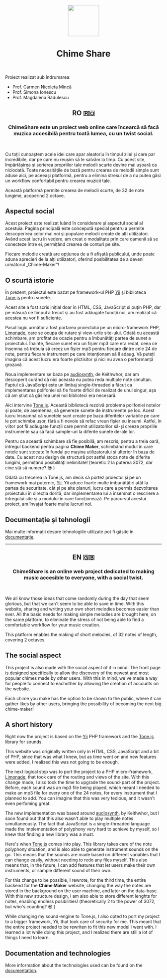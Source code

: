 <p align="center">
    <a href="https://chime-share.com" target="_blank">
        <img src="https://chime-share.com/frontend/web/img/logo-white.png" height="100px">
    </a>
    <h1 align="center">Chime Share</h1>
    <br>
</p>

Proiect realizat sub îndrumarea:
* Prof. Carmen Nicoleta Mincă
* Prof. Simona Ionescu
* Prof. Magdalena Rădulescu

<h2 align="center">RO 🇷🇴</h2>
<h3 align="center">ChimeShare este un proiect web online care încearcă să facă muzica accesibilă pentru toată lumea, cu un twist social.</h3>
<br>

<p>Cu toții cunoaștem acele idei care apar aleatoriu în timpul zilei și care par incredibile, dar pe care nu reușim să le salvăm la timp. Cu acest site,
împărtășirea și scrierea propriilor tale melodii scurte devine mai ușoară ca niciodată. Toate necesitățile de bază pentru crearea de melodii simple sunt
aduse aici, pe aceeași platformă, pentru a elimina stresul de a nu putea găsi un workflow confortabil pentru crearea muzicii tale.</p>
    
<p>Această platformă permite crearea de melodii scurte, de 32 de note lungime, acoperind 2 octave.</p>
    
<h2>Aspectul social</h2>
    
<p>Acest proiect este realizat luând în considerare și aspectul social al acestuia. Pagina principală este concepută special pentru a permite descoperirea celor mai noi și populare 
melodii create de alți utilizatori. Având acest lucru în vedere, am creat o modalitate prin care oamenii să se conecteze între ei, permițând crearea de conturi pe site.
<!--Acest lucru ne oferă, de asemenea, posibilitatea de a urmări creatorii preferați pe platformă.--></p>

<p>Fiecare melodie creată are opțiunea de a fi afișată publicului, unde poate aduna aprecieri de la alți utilizatori, oferind posibilitatea de a deveni următorul
„Chime-Maker”!</p>

<h2>O scurtă istorie</h2>

<p id="aici">În prezent, proiectul este bazat pe framework-ul PHP <a href="https://www.yiiframework.com/" target="_blank">Yii</a> și
biblioteca <a href="https://tonejs.github.io/" target="_blank">Tone.js</a> pentru sunete.</p>    

<p>Acest site a fost scris inițial doar în HTML, CSS, JavaScript și puțin PHP, dar pe măsură ce timpul a trecut și au fost
adăugate funcții noi, am realizat că acestea nu vor fi suficiente.</p>

<p>Pasul logic următor a fost portarea proiectului pe un micro-framework PHP, <a href="http://limonade-php.github.io/" target="_blank">Limonade</a>, care
se ocupa de rutare și view-urile site-ului. Odată cu această schimbare, am profitat de ocazie pentru a îmbunătăți partea de sunet a proiectului. Înainte,
fiecare sunet era un fișier mp3 care era redat, ceea ce însemna că trebuia să creez un fișier mp3 pentru fiecare dintre cele 24 de note, pentru fiecare
instrument pe care intenționam să îl adaug. Vă puteți imagina că acest lucru era foarte plictisitor și nici nu avea o performanță grozavă.</p>

<p>Noua implementare se baza pe <a href="https://github.com/keithwhor/audiosynth" target="_blank">audiosynth</a>, de Keithwhor, dar am descoperit curând
că nici aceasta nu putea reda multiple note simultan. Faptul că JavaScript este un limbaj single-threaded a făcut ca implementarea
polifoniei să fie foarte dificil de realizat de unul singur, așa că am știut că găsirea unei noi biblioteci era necesară.</p>

<p>Aici intervine <a href="https://tonejs.github.io/" target="_blank">Tone.js</a>. Această bibliotecă rezolvă problema polifoniei notelor
și poate, de asemenea, să genereze sunete de instrumente pe loc. Acest lucru înseamnă că sunetele sunt create pe baza diferitelor variabile pe care le pot schimba ușor,
fără a fi nevoie să refac vreun fișier eu însumi. Astfel, în viitor pot fii adăugate funcții care permit utilizatorilor să-și creeze propriile
instrumente sau să facă sample-uri la diferite sunete de-ale lor.</p>

<p>Pentru ca această schimbare să fie posibilă, am rescris, pentru a treia oară, întregul backend pentru pagina <b>Chime Maker</b>, schimbând modul în care notele sunt
stocate în fundal pe mașina utilizatorului și ulterior în baza de date. Cu acest nou design de structură pot astfel stoca note de diferite lungimi,
permițând posibilități nelimitate! (teoretic 2 la puterea 3072, dar cine stă să numere? 😎 )</p>

<p>Odată cu trecerea la Tone.js, am decis să portez proiectul și pe un framework mai puternic, <a href="https://www.yiiframework.com/" target="_blank">Yii</a>. Yii aduce foarte multe îmbunătățiri atât la partea de securitate,
cât și pe alte planuri, lucru care a permis dezvoltarea proiectului în direcția dorită, dar 
implementarea lui a însemnat o rescriere a întregului site și a modului în care funcționează. Pe parcursul acestui proiect, am învațat foarte multe lucruri noi.</p>

<h2>Documentație și tehnologii</h2>

<p>Mai multe informații despre tehnologiile utilizate pot fi găsite în 
<a href="https://github.com/AndreicuD/ChimeShare/blob/main/docs/ChimeShare-2.pdf" target="_blank">documentație</a>.</p>

------------------------------

<h2 align="center">EN 🇬🇧</h2>
<h3 align="center">ChimeShare is an online web project dedicated to making music accesible to everyone, with a social twist. </h3>
<br>

<p>We all know those ideas that come randomly during the day that seem glorious, but that we can't seem to be able to save in time. With this website, sharing and writing
your own short melodies becomes easier than ever. All the basic needs for making simple melodies are brought here, on the same platform, to eliminate the stress of not 
being able to find a comfortable workflow for your music creation. </p>

<p>This platform enables the making of short melodies, of 32 notes of length, covering 2 octaves.</p>

<h2>The social aspect</h2>

<p>This project is also made with the social aspect of it in mind. The front page is designed specifically to allow the discovery of the newest and most popular 
chimes made by other users. With this in mind, we've made a way for people to connect to eachother by allowing the creation of accounts on the website. 
<!--This also enables the possibility of following your favourite creators on the platform.--></p>

<p>Each chime you make has the option to be shown to the public, where it can gather likes by other users, bringing the possibility of becoming the next big chime-maker!</p>

<h2>A short history</h2>

<p>Right now the project is based on the <a href="https://www.yiiframework.com/" target="_blank">Yii</a> PHP framework and
the <a href="https://tonejs.github.io/" target="_blank">Tone.js</a> library for sounds.</p>    

<p>This website was originally written only in HTML, CSS, JavaScript and a bit of PHP, since that was what I knew, but as time went on and new features were added,
I realized this was not going to be enough.</p>

<p>The next logical step was to port the project to a PHP micro-framework, <a href="http://limonade-php.github.io/" target="_blank">Limonade</a>, that took care
of the routing and views of the site. With this change made, I also took the time to upgrade the sound-part of the project. Before, each sound was an mp3 file
being played, which meant I needed to make an mp3 file for every one of the 24 notes, for every instrument that I planned to add. You can imagine that this
was very tedious, and it wasn't even perfoming great.</p>

<p>The new implementation was based around <a href="https://github.com/keithwhor/audiosynth" target="_blank">audiosynth</a>, by Keithwhor, but I soon found out
that this also wasn't able to play multiple notes simultaneously. The fact that JavaScript is a single-threaded language made the implementation
of polyphony very hard to achieve by myself, so I knew that finding a new library was a must. </p>

<p>Here's when <a href="https://tonejs.github.io/" target="_blank">Tone.js</a> comes into play. This library takes care of the note polyphony situation,
and is also able to generate instrument sounds on the go. This means that the sounds are made based on different variables that I can change easily,
without needing to redo any files myself. This also means that, in the future, I can add features that let users make their own instruments, or sample
different sound of their own.</p>

<p>For this change to be possible, I rewrote, for the third time, the entire backend for the <b>Chime Maker</b> website, changing the way the notes are
stored in the background on the user machine, and later on the data-base. With this new structure design, I am also able to store different lenghts for
notes, enabling endless posibilities! (theoretically 2 to the power of 3072, but who's counting? 😎 )</p>

<p>While changing my sound-engine to Tone.js, I also opted to port my project to a bigger framework, Yii, that took care of security for me. This meant that the entire
project needed to be rewriten to fit this new model I went with. I learned a lot while doing this project, and I realized there are still a
lot of things I need to learn. </p>

<h2>Documentation and technologies</h2>

<p>More information about the technologies used can be found on 
the <a href="https://github.com/AndreicuD/ChimeShare/blob/main/docs/ChimeShare-2.pdf" target="_blank">documentation</a>.</p>
